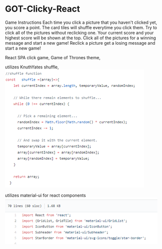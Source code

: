 # GOT-Clicky-React

Game Instructions
Each time you click a picture that you haven't clicked yet, you score a point. The card tiles will shuffle everytime you click them. Try to click all of the pictures without reclicking one. Your current score and your highest score will be shown at the top. Click all of the pictures for a winning message and start a new game! Reclick a picture get a losing message and start a new game!

React SPA click game,
Game of Thrones theme,

utilizes KnuthYates shuffle,
![img](/public/ES6-Knuth-Yates-shuffle-implemented.PNG)

utilizes material-ui for react components
![img](/public/GOT-clicky.PNG)

